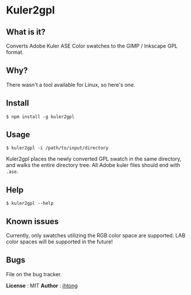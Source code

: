 Kuler2gpl
===========

## What is it?

Converts Adobe Kuler ASE Color swatches to the GIMP / Inkscape GPL format.


## Why?

There wasn't a tool available for Linux, so here's one.


## Install

	$ npm install -g kuler2gpl


## Usage

	$ kuler2gpl -i /path/to/input/directory

Kuler2gpl places the newly converted GPL swatch in the same directory, and walks the entire directory tree.  All Adobe kuler files should end with `.ase`.


## Help

	$ kuler2gpl --help


## Known issues

Currently, only swatches utilizing the RGB color space are supported.  LAB color spaces will be supported in the future!


## Bugs

File on the bug tracker.



**License** : MIT
**Author** : <a href="blog.joeltong.org">jhtong</a>

